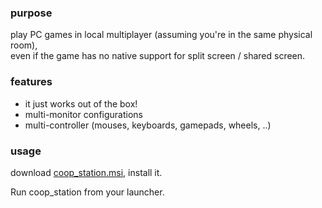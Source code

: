 ### purpose

play PC games in local multiplayer (assuming you're in the same physical room),  
even if the game has no native support for split screen / shared screen.

### features

* it just works out of the box!
* multi-monitor configurations
* multi-controller (mouses, keyboards, gamepads, wheels, ..)

### usage

download [coop_station.msi](https://github.com/bruno-gelb/coop_station/releases), install it.

Run coop_station from your launcher.